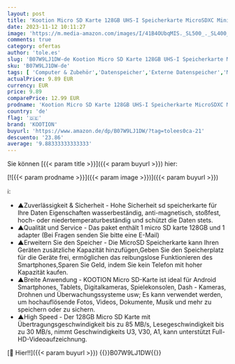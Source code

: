 ```yaml
---
layout: post
title: 'Kootion Micro SD Karte 128GB UHS-I Speicherkarte MicroSDXC Mini SD Karte 128G Memory Karte Speicher SD Karte A1 V30 U3 4K  MicroSD Card Memory Card für Kameras Handy Tablets Android Smartphones'
date: 2023-11-12 10:11:27
image: 'https://m.media-amazon.com/images/I/41B4OUbqMIS._SL500_._SL400_.jpg'
comments: true
category: ofertas
author: 'tole.es'
slug: 'B07W9LJ1DW-de Kootion Micro SD Karte 128GB UHS-I Speicherkarte MicroSDXC...'
sku: 'B07W9LJ1DW-de'
tags: [ 'Computer & Zubehör','Datenspeicher','Externe Datenspeicher','Micro SD Speicherkarten','Speicherkarten','kootion','🇩🇪', ]
actualPrice: 9.89 EUR
currency: EUR
price: 9.89
comparePrice: 12.99 EUR
prodname: 'Kootion Micro SD Karte 128GB UHS-I Speicherkarte MicroSDXC Mini SD Karte 128G Memory Karte Speicher SD Karte A1 V30 U3 4K  MicroSD Card Memory Card für Kameras Handy Tablets Android Smartphones'
country: 'de'
flag: '🇩🇪'
brand: 'KOOTION'
buyurl: 'https://www.amazon.de/dp/B07W9LJ1DW/?tag=tolees0ca-21'
descuento: '23.86'
average: '9.88333333333333'
---
```


Sie können [{{< param title >}}]({{< param buyurl >}}) hier:

[![{{< param prodname >}}]({{< param image >}})]({{< param buyurl >}})

ℹ️:

- ▲Zuverlässigkeit & Sicherheit - Hohe Sicherheit sd speicherkarte für Ihre Daten Eigenschaften wasserbeständig, anti-magnetisch, stoßfest, hoch- oder niedertemperaturbeständig und schützt die Daten stets.
- ▲Qualität und Service - Das paket enthält 1 micro SD karte 128GB und 1 adapter (Bei Fragen senden Sie bitte eine E-Mail)
- ▲Erweitern Sie den Speicher - Die MicroSD Speicherkarte kann Ihren Geräten zusätzliche Kapazität hinzufügen,Geben Sie den Speicherplatz für die Geräte frei, ermöglichen das reibungslose Funktionieren des Smartphones,Sparen Sie Geld, indem Sie kein Telefon mit hoher Kapazität kaufen.
- ▲Breite Anwendung - KOOTION Micro SD-Karte ist ideal für Android Smartphones, Tablets, Digitalkameras, Spielekonsolen, Dash - Kameras, Drohnen und Überwachungssysteme usw; Es kann verwendet werden, um hochauflösende Fotos, Videos, Dokumente, Musik und mehr zu speichern oder zu sichern.
- ▲High Speed - Der 128GB Micro SD Karte mit Übertragungsgeschwindigkeit bis zu 85 MB/s, Lesegeschwindigkeit bis zu 30 MB/s, nimmt Geschwindigkeits U3, V30, A1, kann unterstützt Full-HD-Videoaufzeichnung.

[🛒 Hier!!]({{< param buyurl >}})
{{<world>}}B07W9LJ1DW{{</world>}}
